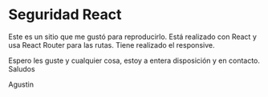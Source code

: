 # Seguridad React

Este es un sitio que me gustó para reproducirlo. Está realizado con React y usa React Router para las rutas. Tiene realizado el responsive.

Espero les guste y cualquier cosa, estoy a entera disposición y en contacto. Saludos

Agustin

